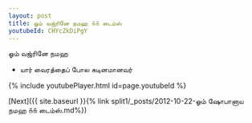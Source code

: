 ```yaml
---
layout: post
title: ஓம் வஜ்ரினே நமஹ ௧௧ டைம்ஸ்
youtubeId: CHYcZkDiPgY
---
```

 
 
 ஓம் வஜ்ரினே நமஹ  
 
 -  யார் வைரத்தைப் போல கடினமானவர் 
 
  
 
  
 
 
 
 
 
 


{% include youtubePlayer.html id=page.youtubeId %}
 
[Next]({{ site.baseurl }}{% link  split1/_posts/2012-10-22-ஓம் ஷோபானாய நமஹ ௧௧ டைம்ஸ்.md%})
 
